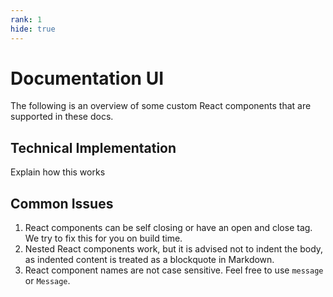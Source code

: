 ```yaml
---
rank: 1
hide: true
---
```


<!-- does not need translation -->

# Documentation UI

The following is an overview of some custom React components that are supported
in these docs.

## Technical Implementation

Explain how this works

## Common Issues

1. React components can be self closing or have an open and close tag. We try to
   fix this for you on build time.
2. Nested React components work, but it is advised not to indent the body, as
   indented content is treated as a blockquote in Markdown.
3. React component names are not case sensitive. Feel free to use `message` or
   `Message`.
